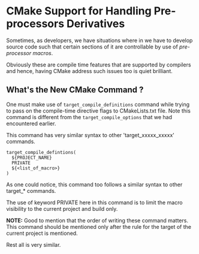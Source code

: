 # CMake Support for Handling Pre-processors Derivatives

Sometimes, as developers, we have situations where in we have to develop source code such that certain sections of it are controllable by use of *pre-processor macros*.

Obviously these are compile time features that are supported by compilers and hence, having CMake address such issues too is quiet brilliant.


## What's the New CMake Command ?

One must make use of `target_compile_definitions` command while trying to pass on the compile-time directive flags to CMakeLists.txt file.  Note this command is different from the `target_compile_options` that we had encountered earlier.

This command has very similar syntax to other 'target_xxxxx_xxxxx' commands.

~~~
target_compile_defintions(
  ${PROJECT_NAME}
  PRIVATE
  ${<list_of_macro>}
)
~~~

As one could notice, this command too follows a similar syntax to other target_* commands.

The use of keyword PRIVATE here in this command is to limit the macro visibility to the current project and build only.

**NOTE:**  Good to mention that the order of writing these command matters.  This command should be mentioned only after the rule for the target of the current project is mentioned.

Rest all is very similar.